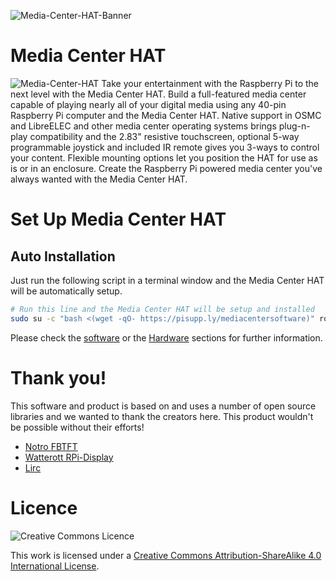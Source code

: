 ![Media-Center-HAT-Banner](https://user-images.githubusercontent.com/1878314/73882204-8fcbaa80-4859-11ea-87c1-692a14d2118b.png)
# Media Center HAT
![Media-Center-HAT](https://user-images.githubusercontent.com/1878314/61450665-7ad80a00-a94f-11e9-918c-2fbe432d55bf.png)
Take your entertainment with the Raspberry Pi to the next level with the Media Center HAT. Build a full-featured media center capable of playing nearly all of your digital media using any 40-pin Raspberry Pi computer and the Media Center HAT. Native support in OSMC and LibreELEC and other media center operating systems brings plug-n-play compatibility and the 2.83" resistive touchscreen, optional 5-way programmable joystick and included IR remote gives you 3-ways to control your content. Flexible mounting options let you position the HAT for use as is or in an enclosure. Create the Raspberry Pi powered media center you've always wanted with the Media Center HAT.

# Set Up Media Center HAT
## Auto Installation
Just run the following script in a terminal window and the Media Center HAT will be automatically setup.
```bash
# Run this line and the Media Center HAT will be setup and installed
sudo su -c "bash <(wget -qO- https://pisupp.ly/mediacentersoftware)" root
```

Please check the [software](https://github.com/PiSupply/Media-Center-HAT/blob/master/Software) or the [Hardware](https://github.com/PiSupply/Media-Center-HAT/blob/master/Hardware) sections for further information.

# Thank you!

This software and product is based on and uses a number of open source libraries and we wanted to thank the creators here. This product wouldn't be possible without their efforts!

- [Notro FBTFT](https://github.com/notro/fbtft/wiki)
- [Watterott RPi-Display](https://github.com/watterott/RPi-Display)
- [Lirc](http://www.lirc.org/)

# Licence

![Creative Commons Licence](https://user-images.githubusercontent.com/3359418/82903405-ce948600-9f58-11ea-8125-b452a79a0b6b.png)

This work is licensed under a [Creative Commons Attribution-ShareAlike 4.0 International License](http://creativecommons.org/licenses/by-sa/4.0/).
